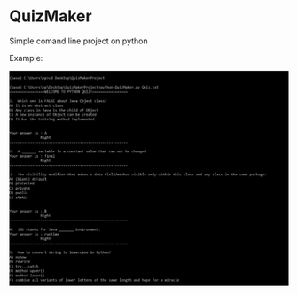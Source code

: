# QuizMaker
Simple comand line project on python

Example:

![alt text](https://github.com/Baltabay/QuizMaker/blob/master/example.PNG)
